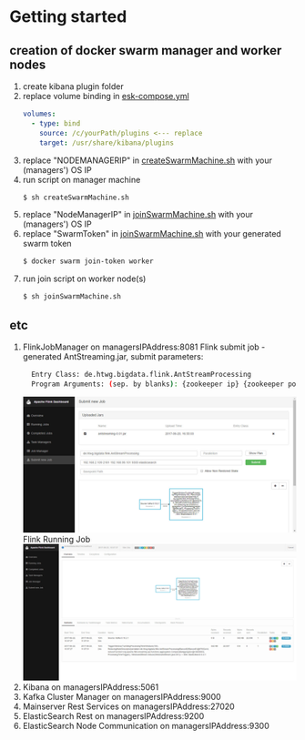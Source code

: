 # Getting started

## creation of docker swarm manager and worker nodes

1. create kibana plugin folder 
2. replace volume binding in [esk-compose.yml](esk-compose.yml#L22)
    ```yaml
    volumes:  
      - type: bind
        source: /c/yourPath/plugins <--- replace
        target: /usr/share/kibana/plugins	
    ```
3. replace "NODEMANAGERIP" in [createSwarmMachine.sh](createSwarmMachine.sh#L18) with your (managers') OS IP 
4. run script on manager machine
    ```sh
    $ sh createSwarmMachine.sh
    ```
5. replace "NodeManagerIP" in [joinSwarmMachine.sh](joinSwarmMachine.sh#L1) with your (managers') OS IP 
6. replace "SwarmToken" in [joinSwarmMachine.sh](joinSwarmMachine.sh#L2) with your generated swarm token 
    ```sh
    $ docker swarm join-token worker
    ```
7. run join script on worker node(s)
    ```sh
    $ sh joinSwarmMachine.sh
    ```

## etc

1. FlinkJobManager on managersIPAddress:8081
   Flink submit job - generated AntStreaming.jar, submit parameters:
      ```sh
      	Entry Class: de.htwg.bigdata.flink.AntStreamProcessing
      	Program Arguments: (sep. by blanks): {zookeeper ip} {zookeeper port} {elasticsearch ip - virtualbox} {ES Port 9300} {ES Cluster Name}
      ```
   ![Flink submit new job](./flinkSubmitJob.jpg)
   Flink Running Job
   ![Flink running job](./flinkRunningJob.jpg)
2. Kibana on managersIPAddress:5061
3. Kafka Cluster Manager on managersIPAddress:9000
4. Mainserver Rest Services on managersIPAddress:27020
5. ElasticSearch Rest on managersIPAddress:9200
6. ElasticSearch Node Communication on managersIPAddress:9300

